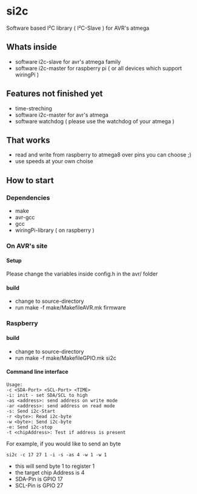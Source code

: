 # si2c

Software based I²C library ( I²C-Slave ) for AVR's atmega

## Whats inside
* software i2c-slave for avr's atmega family
* software i2c-master for raspberry pi ( or all devices which support wiringPi )

## Features not finished yet
* time-streching
* software i2c-master for avr's atmega
* software watchdog ( please use the watchdog of your atmega )


## That works
* read and write from raspberry to atmega8 over pins you can choose ;)
* use speeds at your own choise


## How to start

### Dependencies
* make
* avr-gcc
* gcc
* wiringPi-library ( on raspberry )

### On AVR's site
#### Setup
Please change the variables inside config.h in the avr/ folder
#### build
* change to source-directory
* run make -f make/MakefileAVR.mk firmware


### Raspberry
#### build
* change to source-directory
* run make -f make/MakefileGPIO.mk si2c

#### Command line interface
```
Usage:
-c <SDA-Port> <SCL-Port> <TIME>
-i: init - set SDA/SCL to high
-as <address>: send address on write mode
-ar <address>: send address on read mode
-s: Send i2c-Start
-r <byte>: Read i2c-byte
-w <byte>: Send i2c-byte
-e: Send i2c-stop
-t <chipAddress>: Test if address is present
```

For example, if you would like to send an byte
```
si2c -c 17 27 1 -i -s -as 4 -w 1 -w 1
```
- this will send byte 1 to register 1
- the target chip Address is 4
- SDA-Pin is GPIO 17
- SCL-Pin is GPIO 27


